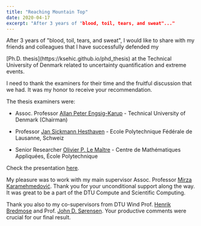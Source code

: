 ```yaml
---
title: "Reaching Mountain Top"
date: 2020-04-17
excerpt: "After 3 years of "blood, toil, tears, and sweat"..."
---
```


<p class="text-justify">After 3 years of "blood, toil, tears, and sweat", I would like to share with my friends and colleagues that I have successfully defended my</p> [Ph.D. thesis](https://ksehic.github.io/phd_thesis) at the Technical University of Denmark related to uncertainty quantification and extreme events.

I need to thank the examiners for their time and the fruitful discussion that we had. It was my honor to receive your recommendation.

The thesis examiners were:

- Assoc. Professor [Allan Peter Engsig-Karup](https://scholar.google.com/citations?user=UbWFbIkAAAAJ&hl=en) - Technical University of Denmark (Chairman)

- Professor [Jan Sickmann Hesthaven](https://scholar.google.com/citations?user=Ud0XpicAAAAJ&hl=th) - Ecole Polytechnique Fédérale de Lausanne, Schweiz

- Senior Researcher [Olivier P. Le Maître](https://perso.limsi.fr/olm/) - Centre de Mathématiques Appliquées, École Polytechnique

Check the presentation [here](https://bit.ly/3cs9z4i).

My pleasure was to work with my main supervisor Assoc. Professor [Mirza Karamehmedović](https://scholar.google.com/citations?user=65D0rzkAAAAJ&hl=en). Thank you for your unconditional support along the way. It was great to be a part of the DTU Compute and Scientific Computing.

Thank you also to my co-supervisors from DTU Wind Prof. [Henrik Bredmose](https://scholar.google.com/citations?user=SJ0jDUoAAAAJ&hl=en) and Prof. [John D. Sørensen](https://scholar.google.com/citations?user=1QATHTgAAAAJ&hl=en). Your productive comments were crucial for our final result.